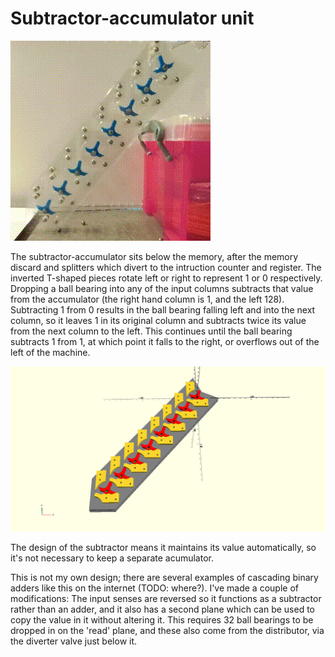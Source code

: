 # Subtractor-accumulator unit

![Subtractor video](subtractor.gif)

The subtractor-accumulator sits below the memory, after the memory discard and splitters which divert to the intruction counter and register. The inverted T-shaped pieces rotate left or right to represent 1 or 0 respectively. Dropping a ball bearing into any of the input columns subtracts that value from the accumulator (the right hand column is 1, and the left 128). Subtracting 1 from 0 results in the ball bearing falling left and into the next column, so it leaves 1 in its original column and subtracts twice its value from the next column to the left. This continues until the ball bearing subtracts 1 from 1, at which point it falls to the right, or overflows out of the left of the machine.

![Subtractor rendering](subtractor.png)

The design of the subtractor means it maintains its value automatically, so it's not necessary to keep a separate acumulator.

This is not my own design; there are several examples of cascading binary adders like this on the internet (TODO: where?). I've made a couple of modifications: The input senses are reversed so it functions as a subtractor rather than an adder, and it also has a second plane which can be used to copy the value in it without altering it. This requires 32 ball bearings to be dropped in on the 'read' plane, and these also come from the distributor, via the diverter valve just below it.